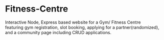 # Fitness-Centre
Interactive Node, Express based website for a Gym/ Fitness Centre featuring gym registration, slot booking, applying for a partner(randomized), and a community page including CRUD applications.
